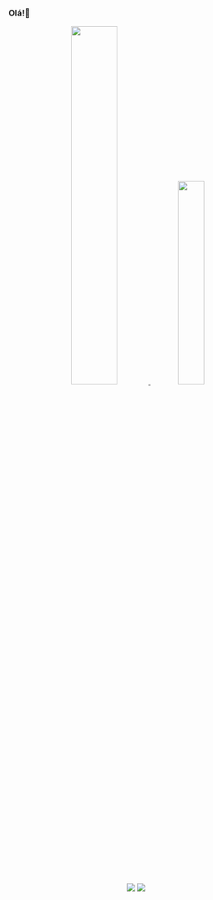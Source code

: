 ### Olá!👋

<div align="center">
  <a href="https://github.com/RaaphaelGomesS">
  <img width="42.5%" src="https://github-readme-stats.vercel.app/api?username=RaaphaelGomesS&theme=blueberry&show_icons=true&hide_border=false&count_private=true"/>
  <img width="32%" src="https://github-readme-stats.vercel.app/api/top-langs/?username=RaaphaelGomesS&theme=blueberry&show_icons=true&hide_border=false&layout=compact"/>
</div>

##

<div align="center"> 
  <a href = "mailto:raphaelgpraz20@gmail.com"><img src="https://img.shields.io/badge/-Gmail-%23333?style=for-the-badge&logo=gmail&logoColor=white" target="_blank"></a>
  <a href="https://www.linkedin.com/in/raphael-gomess" target="_blank"><img src="https://img.shields.io/badge/-LinkedIn-%230077B5?style=for-the-badge&logo=linkedin&logoColor=white" target="_blank"></a> 
</div>
  


